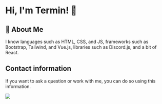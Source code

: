 
# Hi, I'm Termin! 👋


## 🚀 About Me
I know languages such as HTML, CSS, and JS, frameworks such as Bootstrap, Tailwind, and Vue.js, libraries such as Discord.js, and a bit of React.

## Contact information

If you want to ask a question or work with me, you can do so using this information.


<img src="https://i8.ae/kdoyp" style="max-width: 3%;">


